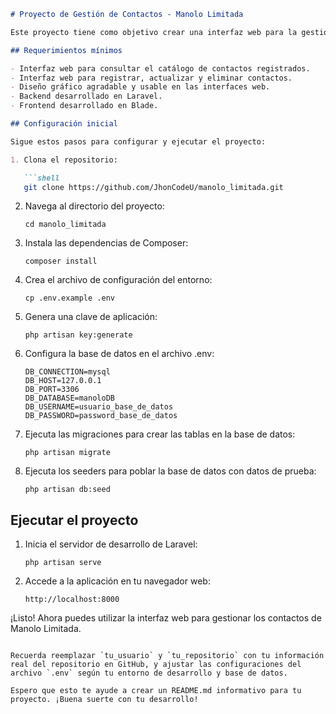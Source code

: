 ```markdown
# Proyecto de Gestión de Contactos - Manolo Limitada

Este proyecto tiene como objetivo crear una interfaz web para la gestión de contactos de la organización Manolo Limitada. Proporciona funcionalidades como registro, actualización y eliminación de contactos, y está diseñado con buenas prácticas de desarrollo.

## Requerimientos mínimos

- Interfaz web para consultar el catálogo de contactos registrados.
- Interfaz web para registrar, actualizar y eliminar contactos.
- Diseño gráfico agradable y usable en las interfaces web.
- Backend desarrollado en Laravel.
- Frontend desarrollado en Blade.

## Configuración inicial

Sigue estos pasos para configurar y ejecutar el proyecto:

1. Clona el repositorio:

   ```shell
   git clone https://github.com/JhonCodeU/manolo_limitada.git
   ```

2. Navega al directorio del proyecto:

   ```shell
   cd manolo_limitada
   ```

3. Instala las dependencias de Composer:

   ```shell
   composer install
   ```

4. Crea el archivo de configuración del entorno:

   ```shell
   cp .env.example .env
   ```

5. Genera una clave de aplicación:

   ```shell
   php artisan key:generate
   ```

6. Configura la base de datos en el archivo .env:

   ```
   DB_CONNECTION=mysql
   DB_HOST=127.0.0.1
   DB_PORT=3306
   DB_DATABASE=manoloDB
   DB_USERNAME=usuario_base_de_datos
   DB_PASSWORD=password_base_de_datos
   ```

7. Ejecuta las migraciones para crear las tablas en la base de datos:

   ```shell
   php artisan migrate
   ```

8. Ejecuta los seeders para poblar la base de datos con datos de prueba:

   ```shell
   php artisan db:seed
   ```

## Ejecutar el proyecto

1. Inicia el servidor de desarrollo de Laravel:

   ```shell
   php artisan serve
   ```

2. Accede a la aplicación en tu navegador web:

   ```
   http://localhost:8000
   ```

¡Listo! Ahora puedes utilizar la interfaz web para gestionar los contactos de Manolo Limitada.

```

Recuerda reemplazar `tu_usuario` y `tu_repositorio` con tu información real del repositorio en GitHub, y ajustar las configuraciones del archivo `.env` según tu entorno de desarrollo y base de datos.

Espero que esto te ayude a crear un README.md informativo para tu proyecto. ¡Buena suerte con tu desarrollo!
